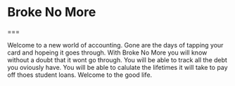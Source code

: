 # Broke No More
===

Welcome to a new world of accounting. Gone are the days of tapping your card and hopeing it goes through. With Broke No More you will know without a doubt that it wont go through. You will be able to track all the debt you oviously have. You will be able to calulate the lifetimes it will take to pay off thoes student loans. Welcome to the good life.
